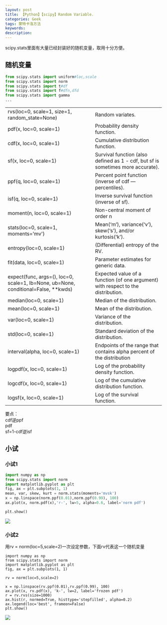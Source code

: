 ```yaml
---
layout: post
title: 【Python】【scipy】Random Variable.
categories: Geek
tags: 蒙特卡洛方法
keywords:
description:
---
```


scipy.stats里面有大量已经封装好的随机变量，取用十分方便。  


## 随机变量

```py
from scipy.stats import uniform#loc,scale
from scipy.stats import norm
from scipy.stats import t#df
from scipy.stats import f#dfn,dfd
from scipy.stats import gamma
...
```

|||
|--|--|
|rvs(loc=0, scale=1, size=1, random_state=None)	|Random variates.
|pdf(x, loc=0, scale=1)|	Probability density function.
|cdf(x, loc=0, scale=1)|	Cumulative distribution function.
|sf(x, loc=0, scale=1)|	Survival function (also defined as 1 - cdf, but sf is sometimes more accurate).
|ppf(q, loc=0, scale=1)|	Percent point function (inverse of cdf — percentiles).
|isf(q, loc=0, scale=1)|	Inverse survival function (inverse of sf).
|moment(n, loc=0, scale=1)|	Non-central moment of order n
|stats(loc=0, scale=1, moments='mv')|	Mean(‘m’), variance(‘v’), skew(‘s’), and/or kurtosis(‘k’).
|entropy(loc=0, scale=1)|	(Differential) entropy of the RV.
|fit(data, loc=0, scale=1)|	Parameter estimates for generic data.
|expect(func, args=(), loc=0, scale=1, lb=None, ub=None, conditional=False, **kwds)|	Expected value of a function (of one argument) with respect to the distribution.
|median(loc=0, scale=1)|	Median of the distribution.
|mean(loc=0, scale=1)|	Mean of the distribution.
|var(loc=0, scale=1)|	Variance of the distribution.
|std(loc=0, scale=1)|	Standard deviation of the distribution.
|interval(alpha, loc=0, scale=1)|	Endpoints of the range that contains alpha percent of the distribution
|logpdf(x, loc=0, scale=1)|	Log of the probability density function.
|logcdf(x, loc=0, scale=1)|	Log of the cumulative distribution function.
|logsf(x, loc=0, scale=1)|	Log of the survival function.

要点：  
cdf逆ppf  
pdf  
sf=1-cdf逆isf  

## 小试

### 小试1
```py
import numpy as np
from scipy.stats import norm
import matplotlib.pyplot as plt
fig, ax = plt.subplots(1, 1)
mean, var, skew, kurt = norm.stats(moments='mvsk')
x = np.linspace(norm.ppf(0.01),norm.ppf(0.99), 100)
ax.plot(x, norm.pdf(x),'r-', lw=5, alpha=0.6, label='norm pdf')

plt.show()
```
<img src='http://www.guofei.site/public/postimg/scipyrv1.png'>

### 小试2

用rv = norm(loc=5,scale=2)一次设定参数，下面rv代表这一个随机变量  

```
import numpy as np
from scipy.stats import norm
import matplotlib.pyplot as plt
fig, ax = plt.subplots(1, 1)

rv = norm(loc=5,scale=2)

x = np.linspace(rv.ppf(0.01),rv.ppf(0.99), 100)
ax.plot(x, rv.pdf(x), 'k-', lw=2, label='frozen pdf')
r = rv.rvs(size=1000)
ax.hist(r, normed=True, histtype='stepfilled', alpha=0.2)
ax.legend(loc='best', frameon=False)
plt.show()
```

<img src='http://www.guofei.site/public/postimg/scipyrv2.png'>
